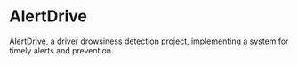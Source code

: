 # AlertDrive
 AlertDrive, a driver drowsiness detection project, implementing a system for timely alerts and prevention.
